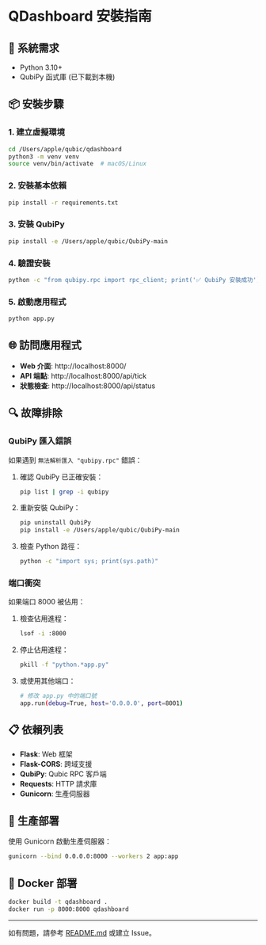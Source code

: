 # QDashboard 安裝指南

## 🔧 系統需求

- Python 3.10+
- QubiPy 函式庫 (已下載到本機)

## 📦 安裝步驟

### 1. 建立虛擬環境
```bash
cd /Users/apple/qubic/qdashboard
python3 -m venv venv
source venv/bin/activate  # macOS/Linux
```

### 2. 安裝基本依賴
```bash
pip install -r requirements.txt
```

### 3. 安裝 QubiPy
```bash
pip install -e /Users/apple/qubic/QubiPy-main
```

### 4. 驗證安裝
```bash
python -c "from qubipy.rpc import rpc_client; print('✅ QubiPy 安裝成功')"
```

### 5. 啟動應用程式
```bash
python app.py
```

## 🌐 訪問應用程式

- **Web 介面**: http://localhost:8000/
- **API 端點**: http://localhost:8000/api/tick
- **狀態檢查**: http://localhost:8000/api/status

## 🔍 故障排除

### QubiPy 匯入錯誤
如果遇到 `無法解析匯入 "qubipy.rpc"` 錯誤：

1. 確認 QubiPy 已正確安裝：
   ```bash
   pip list | grep -i qubipy
   ```

2. 重新安裝 QubiPy：
   ```bash
   pip uninstall QubiPy
   pip install -e /Users/apple/qubic/QubiPy-main
   ```

3. 檢查 Python 路徑：
   ```bash
   python -c "import sys; print(sys.path)"
   ```

### 端口衝突
如果端口 8000 被佔用：

1. 檢查佔用進程：
   ```bash
   lsof -i :8000
   ```

2. 停止佔用進程：
   ```bash
   pkill -f "python.*app.py"
   ```

3. 或使用其他端口：
   ```bash
   # 修改 app.py 中的端口號
   app.run(debug=True, host='0.0.0.0', port=8001)
   ```

## 📋 依賴列表

- **Flask**: Web 框架
- **Flask-CORS**: 跨域支援
- **QubiPy**: Qubic RPC 客戶端
- **Requests**: HTTP 請求庫
- **Gunicorn**: 生產伺服器

## 🚀 生產部署

使用 Gunicorn 啟動生產伺服器：
```bash
gunicorn --bind 0.0.0.0:8000 --workers 2 app:app
```

## 🐳 Docker 部署

```bash
docker build -t qdashboard .
docker run -p 8000:8000 qdashboard
```

---

如有問題，請參考 [README.md](README.md) 或建立 Issue。
